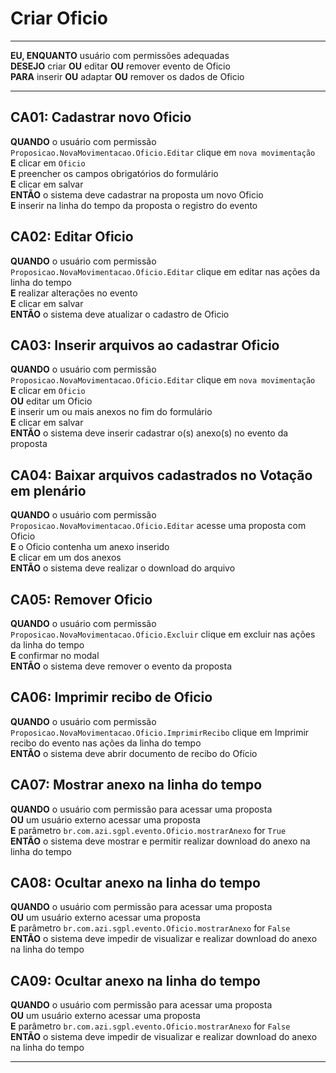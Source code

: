 # Criar Oficio

---

**EU, ENQUANTO** usuário com permissões adequadas\
**DESEJO** criar **OU** editar **OU** remover evento de Oficio\
**PARA** inserir **OU** adaptar **OU** remover os dados de Oficio

---

## CA01: Cadastrar novo Oficio

**QUANDO** o usuário com permissão `Proposicao.NovaMovimentacao.Oficio.Editar` clique em `nova movimentação`\
**E** clicar em `Oficio`\
**E** preencher os campos obrigatórios do formulário\
**E** clicar em salvar\
**ENTÃO** o sistema deve cadastrar na proposta um novo Oficio\
**E** inserir na linha do tempo da proposta o registro do evento

## CA02: Editar Oficio

**QUANDO** o usuário com permissão `Proposicao.NovaMovimentacao.Oficio.Editar` clique em editar nas ações da linha do tempo\
**E** realizar alterações no evento\
**E** clicar em salvar\
**ENTÃO** o sistema deve atualizar o cadastro de Oficio

## CA03: Inserir arquivos ao cadastrar Oficio

**QUANDO** o usuário com permissão `Proposicao.NovaMovimentacao.Oficio.Editar` clique em `nova movimentação`\
**E** clicar em `Oficio`\
**OU** editar um Oficio\
**E** inserir um ou mais anexos no fim do formulário\
**E** clicar em salvar\
**ENTÃO** o sistema deve inserir cadastrar o(s) anexo(s) no evento da proposta

## CA04: Baixar arquivos cadastrados no Votação em plenário

**QUANDO** o usuário com permissão `Proposicao.NovaMovimentacao.Oficio.Editar` acesse uma proposta com Oficio\
**E** o Oficio contenha um anexo inserido\
**E** clicar em um dos anexos\
**ENTÃO** o sistema deve realizar o download do arquivo

## CA05: Remover Oficio

**QUANDO** o usuário com permissão `Proposicao.NovaMovimentacao.Oficio.Excluir` clique em excluir nas ações da linha do tempo\
**E** confirmar no modal\
**ENTÃO** o sistema deve remover o evento da proposta

## CA06: Imprimir recibo de Oficio

**QUANDO** o usuário com permissão `Proposicao.NovaMovimentacao.Oficio.ImprimirRecibo` clique em Imprimir recibo do evento nas ações da linha do tempo\
**ENTÃO** o sistema deve abrir documento de recibo do Ofício

## CA07: Mostrar anexo na linha do tempo

**QUANDO** o usuário com permissão para acessar uma proposta\
**OU** um usuário externo acessar uma proposta\
**E** parâmetro `br.com.azi.sgpl.evento.Oficio.mostrarAnexo` for `True`\
**ENTÃO** o sistema deve mostrar e permitir realizar download do anexo na linha do tempo

## CA08: Ocultar anexo na linha do tempo

**QUANDO** o usuário com permissão para acessar uma proposta\
**OU** um usuário externo acessar uma proposta\
**E** parâmetro `br.com.azi.sgpl.evento.Oficio.mostrarAnexo` for `False`\
**ENTÃO** o sistema deve impedir de visualizar e realizar download do anexo na linha do tempo

## CA09: Ocultar anexo na linha do tempo

**QUANDO** o usuário com permissão para acessar uma proposta\
**OU** um usuário externo acessar uma proposta\
**E** parâmetro `br.com.azi.sgpl.evento.Oficio.mostrarAnexo` for `False`\
**ENTÃO** o sistema deve impedir de visualizar e realizar download do anexo na linha do tempo

---

